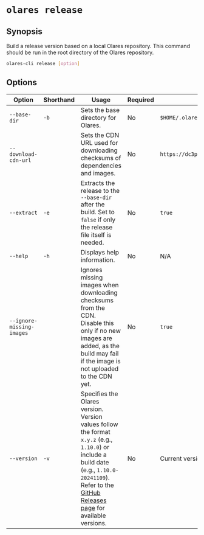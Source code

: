 # `olares release`

## Synopsis
Build a release version based on a local Olares repository. This command should be run in the root directory of the Olares repository.

```bash
olares-cli release [option]
```

## Options

| Option                    | Shorthand | Usage                                                                                                                                                                                                                                                     | Required | Default                                |
|---------------------------|-----------|-----------------------------------------------------------------------------------------------------------------------------------------------------------------------------------------------------------------------------------------------------------|-------------------------|----------------------------------------|
| `--base-dir`              | `-b`      | Sets the base directory for Olares.                                                                                                                                                                                                                       | No                   | `$HOME/.olares`                        |
| `--download-cdn-url`      |           | Sets the CDN URL used for downloading checksums of dependencies and images.                                                                                                                                                                               | No                   | `https://dc3p1870nn3cj.cloudfront.net` |
| `--extract`               | `-e`      | Extracts the release to the `--base-dir` after the build. Set to `false` if only the release file itself is needed.                                                                                                                                       | No                   | `true`                                 |
| `--help`                  | `-h`      | Displays help information.                                                                                                                                                                                                                                | No                   | N/A                                    |
| `--ignore-missing-images` |           | Ignores missing images when downloading checksums from the CDN. <br> Disable this only if no new images are added, as the build may fail if the image is not uploaded to the CDN yet.                                                                    | No                   | `true`                                 |
| `--version`               | `-v`      | Specifies the Olares version. <br>Version values follow the format `x.y.z` (e.g., `1.10.0`) or include a build date (e.g., `1.10.0-20241109`).<br> Refer to the [GitHub Releases page](https://github.com/beclab/Olares/releases) for available versions. | No                   | Current version                        |